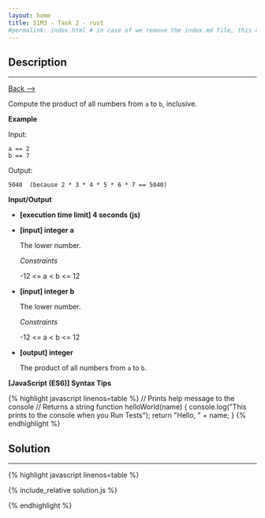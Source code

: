 ```yaml
---
layout: home
title: S1M3 - Task 2 - rust
#permalink: index.html # in case of we remove the index.md file, this doc will be the index page
---
```


<div class="row">
<div class="columnStmt" markdown="1">

##  Description
------

[Back --> ](../README.md)


Compute the product of all numbers from `a` to `b`, inclusive.

**Example**

Input:
```
a == 2
b == 7
```
Output:
```
5040  (because 2 * 3 * 4 * 5 * 6 * 7 == 5040)
```

**Input/Output**

* **[execution time limit] 4 seconds (js)**

* **[input] integer a**

    The lower number.

    *Constraints*

    -12 <= a < b <= 12

* **[input] integer b**

    The lower number.

    *Constraints*

    -12 <= a < b <= 12

* **[output] integer**

    The product of all numbers from `a` to `b`.

**[JavaScript (ES6)] Syntax Tips**

{% highlight javascript linenos=table %}
// Prints help message to the console
// Returns a string
function helloWorld(name) {
    console.log("This prints to the console when you Run Tests");
    return "Hello, " + name;
}
{% endhighlight %}

</div>
<div class="columnSol" markdown="1">

## Solution
------

{% highlight javascript linenos=table %}

{% include_relative solution.js %}

{% endhighlight %}

</div>
</div>
